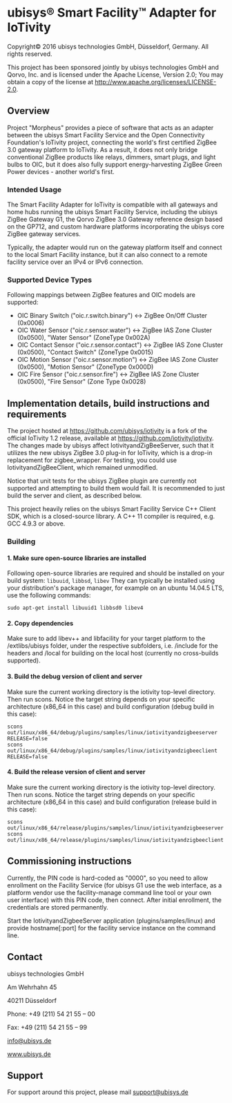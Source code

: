 # ubisys® Smart Facility™ Adapter for IoTivity

Copyright© 2016 ubisys technologies GmbH, Düsseldorf, Germany. All rights reserved.

This project has been sponsored jointly by ubisys technologies GmbH and Qorvo, Inc.
and is licensed under the Apache License, Version 2.0; You may obtain a copy of the
license at <http://www.apache.org/licenses/LICENSE-2.0>.

## Overview
Project "Morpheus" provides a piece of software that acts as an adapter between the 
ubisys Smart Facility Service and the Open Connectivity Foundation's IoTivity project,
connecting the world's first certified ZigBee 3.0 gateway platform to IoTivity. As a
result, it does not only bridge conventional ZigBee products like relays, dimmers, 
smart plugs, and light bulbs to OIC, but it does also fully support energy-harvesting
ZigBee Green Power devices - another world's first.

### Intended Usage
The Smart Facility Adapter for IoTivity is compatible with all gateways and home hubs
running the ubisys Smart Facility Service, including the ubisys ZigBee Gateway G1,
the Qorvo ZigBee 3.0 Gateway reference design based on the GP712, and custom hardware
platforms incorporating the ubisys core ZigBee gateway services.

Typically, the adapter would run on the gateway platform itself and connect to the
local Smart Facility instance, but it can also connect to a remote facility service
over an IPv4 or IPv6 connection.

### Supported Device Types
Following mappings between ZigBee features and OIC models are supported:

- OIC Binary Switch ("oic.r.switch.binary") <-> ZigBee On/Off Cluster (0x0006)
- OIC Water Sensor ("oic.r.sensor.water") <-> ZigBee IAS Zone Cluster (0x0500), "Water Sensor" (ZoneType 0x002A)
- OIC Contact Sensor ("oic.r.sensor.contact") <-> ZigBee IAS Zone Cluster (0x0500), "Contact Switch" (ZoneType 0x0015)
- OIC Motion Sensor ("oic.r.sensor.motion") <-> ZigBee IAS Zone Cluster (0x0500), "Motion Sensor" (ZoneType 0x000D)
- OIC Fire Sensor ("oic.r.sensor.fire") <-> ZigBee IAS Zone Cluster (0x0500), "Fire Sensor" (Zone Type 0x0028)

## Implementation details, build instructions and requirements
The project hosted at https://github.com/ubisys/iotivity is a fork of the official
IoTivity 1.2 release, available at https://github.com/iotivity/iotivity. The changes
made by ubisys affect IotivityandZigBeeServer, such that it utilizes the new ubisys
ZigBee 3.0 plug-in for IoTivity, which is a drop-in replacement for zigbee_wrapper.
For testing, you could use IotivityandZigBeeClient, which remained unmodified.

Notice that unit tests for the ubisys ZigBee plugin are currently not supported and
attempting to build them would fail. It is recommended to just build the server and
client, as described below.

This project heavily relies on the ubisys Smart Facility Service C++ Client SDK, which
is a closed-source library. A C++ 11 compiler is required, e.g. GCC 4.9.3 or above.

### Building
#### 1. Make sure open-source libraries are installed
Following open-source libraries are required and should be installed on your
build system: `libuuid`, `libbsd`, `libev`
They can typically be installed using your distribution's package manager, for
example on an ubuntu 14.04.5 LTS, use the following commands:
```
sudo apt-get install libuuid1 libbsd0 libev4
```
#### 2. Copy dependencies 
Make sure to add libev++ and libfacility for your target platform to the /extlibs/ubisys
folder, under the respective subfolders, i.e. /include for the headers and /local for 
building on the local host (currently no cross-builds supported).
#### 3. Build the debug version of client and server
Make sure the current working directory is the iotivity top-level directory. Then run
scons. Notice the target string depends on your specific architecture (x86_64 in this
case) and build configuration (debug build in this case):
```
scons out/linux/x86_64/debug/plugins/samples/linux/iotivityandzigbeeserver RELEASE=false
scons out/linux/x86_64/debug/plugins/samples/linux/iotivityandzigbeeclient RELEASE=false
```
#### 4. Build the release version of client and server
Make sure the current working directory is the iotivity top-level directory. Then run
scons. Notice the target string depends on your specific architecture (x86_64 in this
case) and build configuration (release build in this case):
```
scons out/linux/x86_64/release/plugins/samples/linux/iotivityandzigbeeserver
scons out/linux/x86_64/release/plugins/samples/linux/iotivityandzigbeeclient
```

## Commissioning instructions
Currently, the PIN code is hard-coded as "0000", so you need to allow enrollment on
the Facility Service (for ubisys G1 use the web interface, as a platform vendor use
the facility-manage command line tool or your own user interface) with this PIN code,
then connect. After initial enrollment, the credentials are stored permanently.

Start the IotivityandZigbeeServer application (plugins/samples/linux) and provide 
hostname[:port] for the facility service instance on the command line.

## Contact
ubisys technologies GmbH

Am Wehrhahn 45

40211 Düsseldorf

Phone: +49 (211) 54 21 55 – 00

Fax: +49 (211) 54 21 55 – 99

info@ubisys.de

www.ubisys.de

## Support
For support around this project, please mail support@ubisys.de
